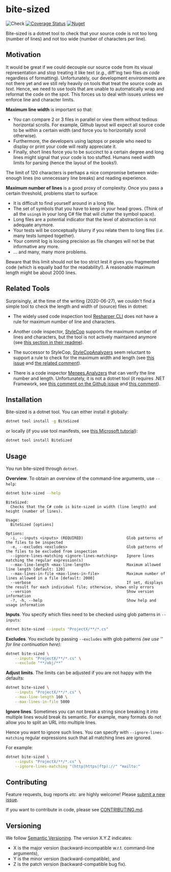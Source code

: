 # bite-sized

![Check](
https://github.com/mristin/bite-sized-csharp/workflows/Check/badge.svg
) [![Coverage Status](
https://coveralls.io/repos/github/mristin/bite-sized-csharp/badge.svg)](
https://coveralls.io/github/mristin/bite-sized-csharp
) [![Nuget](
https://img.shields.io/nuget/v/BiteSized)](
https://www.nuget.org/packages/BiteSized
)


Bite-sized is a dotnet tool to check that your source code is not too long
(number of lines) and not too wide (number of characters per line).

## Motivation

It would be great if we could decouple our source code from its visual
representation and stop treating it like text (*e.g.*, diff'ing two files
*as code* regardless of formatting). Unfortunately, our development
environments are not there yet and we still rely heavily on tools that treat
the source code as *text*. Hence, we need to use tools that are unable to
automatically wrap and reformat the code on the spot. This forces us to deal
with issues unless we enforce line and character limits.

**Maximum line width** is important so that:
* You can compare 2 or 3 files in parallel or view them without tedious
  horizontal scrolls. For example, Github layout will expect all source code to
  be within a certain width (and force you to horizontally scroll otherwise).
* Furthermore, the developers using laptops or people who need to display or
  print your code will really appreciate it.
* Finally, short lines force you to be succinct to a certain degree and
  long lines might signal that your code is too stuffed. Humans need width
  limits for parsing (hence the layout of the books!).

The limit of 120 characters is perhaps a nice compromise between wide-enough
lines (no unnecessary line breaks) and reading experience.

**Maximum number of lines** is a good proxy of complexity. Once you pass a
certain threshold, problems start to surface:
* It is difficult to find yourself around in a long file.
* The set of symbols that you have to keep in your head grows. (Think of all
  the `using`s in your long C# file that will clutter the symbol space).
* Long files are a potential indicator that the level of abstraction is not
  adequate anymore.
* Your tests will be conceptually blurry if you relate them to long files
  (*i.e.* many tests lumped together).
* Your commit log is loosing precision as file changes will not be that
  informative any more.
* ... and many, many more problems.

Beware that this limit should not be too strict lest it gives you fragmented
code (which is equally bad for the readability!). A reasonable maximum length
might be about 2000 lines.

## Related Tools

Surprisingly, at the time of the writing (2020-06-27), we couldn't find a simple
tool to check the length and width of (source) files in dotnet:

* The widely used code inspection tool [Resharper CLI](
https://www.jetbrains.com/help/resharper/ReSharper_Command_Line_Tools.html
) does not have a rule for maximum number of line and characters.

* Another code inspector, [StyleCop](
https://github.com/StyleCop/StyleCop
) supports the maximum number of lines and characters, but the tool is not
actively maintained anymore (see [this section in their readme](
https://github.com/StyleCop/StyleCop#considerations
)).

* The successor to StyleCop, [StyleCopAnalyzers](
https://github.com/DotNetAnalyzers/StyleCopAnalyzers) seem reluctant to support
 a rule to check for the maximum width and length (see [this issue](
https://github.com/DotNetAnalyzers/StyleCopAnalyzers/issues/782
) and [the related comment](
https://github.com/DotNetAnalyzers/StyleCopAnalyzers/issues/782#issuecomment-140106659
)).

* There is a code inspector [Menees.Analyzers](
https://github.com/menees/Analyzers) that can verify the line number and length.
Unfortunately, it is not a dotnet tool (it requires .NET Framework, see
[this comment on the Github issue](
https://github.com/DotNetAnalyzers/StyleCopAnalyzers/issues/782) and
[this comment](
https://github.com/DotNetAnalyzers/StyleCopAnalyzers/issues/782#issuecomment-243275140
)).

## Installation

Bite-sized is a dotnet tool. You can either install it globally:

```bash
dotnet tool install -g BiteSized
```
or locally (if you use tool manifests, see [this Microsoft tutorial](
https://docs.microsoft.com/en-us/dotnet/core/tools/local-tools-how-to-use
)):

```bash
dotnet tool install BiteSized
```

## Usage

You run bite-sized through `dotnet`.

**Overview**. To obtain an overview of the command-line arguments, use `--help`:

```bash
dotnet bite-sized --help
```
<!--- Help starts. -->
```
BiteSized:
  Checks that the C# code is bite-sized in width (line length) and height (number of lines).

Usage:
  BiteSized [options]

Options:
  -i, --inputs <inputs> (REQUIRED)                   Glob patterns of the files to be inspected
  -e, --excludes <excludes>                          Glob patterns of the files to be excluded from inspection
  --ignore-lines-matching <ignore-lines-matching>    Ignore lines matching the regular expression(s)
  --max-line-length <max-line-length>                Maximum allowed line length [default: 120]
  --max-lines-in-file <max-lines-in-file>            Maximum number of lines allowed in a file [default: 2000]
  --verbose                                          If set, displays the result for each individual file; otherwise, shows only errors
  --version                                          Show version information
  -?, -h, --help                                     Show help and usage information
```
<!--- Help ends. -->

**Inputs**. You specify which files need to be checked using glob patterns
in `--inputs`:

```bash
dotnet bite-sized --inputs "ProjectX/**/*.cs"
```

**Excludes**. You exclude by passing `--excludes` with glob patterns
*(we use '\' for line continuation here)*:

```bash
dotnet bite-sized \
    --inputs "ProjectX/**/*.cs" \
    --exclude "**/obj/**"
```

**Adjust limits**. The limits can be adjusted if you are not happy with
the defaults:

```bash
dotnet bite-sized \
    --inputs "ProjectX/**/*.cs" \
    --max-line-length 160 \
    --max-lines-in-file 5000
```

**Ignore lines**. Sometimes you can not break a string since breaking it into
multiple lines would break its semantic. For example, many formats do not allow
you to split an URL into multiple lines.

Hence you want to ignore such lines. You can specify with
`--ignore-lines-matching` regular expressions such that all matching lines
are ignored.

For example:

```bash
dotnet bite-sized \
    --inputs "ProjectX/**/*.cs" \
    --ignore-lines-matching "(http|https|ftp)://" "mailto:"
```

## Contributing

Feature requests, bug reports *etc.* are highly welcome! Please [submit
a new issue](https://github.com/mristin/bite-sized-csharp/issues/new).

If you want to contribute in code, please see
[CONTRIBUTING.md](CONTRIBUTING.md).

## Versioning

We follow [Semantic Versioning](http://semver.org/spec/v1.0.0.html).
The version X.Y.Z indicates:

* X is the major version (backward-incompatible w.r.t. command-line arguments),
* Y is the minor version (backward-compatible), and
* Z is the patch version (backward-compatible bug fix).